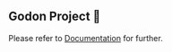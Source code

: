 ## Godon Project 👋

Please refer to [Documentation](https://cherusk.github.io/godon-documentation/) for further.
